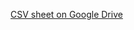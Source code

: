 [CSV sheet on Google Drive](https://drive.google.com/file/d/1EGnFTOAvYeuDd7CHajE1PdpWg-nA-IWz/view?usp=sharing)
